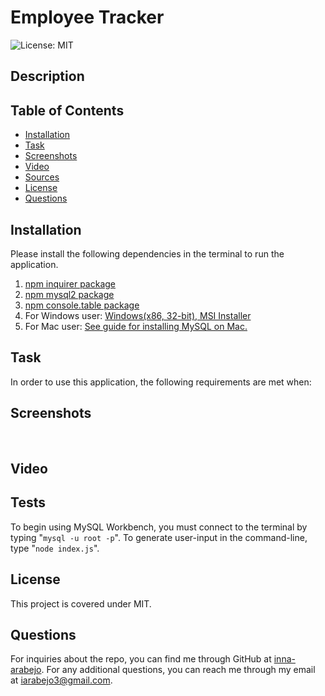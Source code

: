 # Employee Tracker

  ![License: MIT](https://img.shields.io/badge/License-MIT-yellow.svg)

  ## Description
  

  ## Table of Contents
  * [Installation](#installation)
  * [Task](#task)
  * [Screenshots](#screenshots)
  * [Video](#video)
  * [Sources](#sources)
  * [License](#license)
  * [Questions](#questions)

  ## Installation
  Please install the following dependencies in the terminal to run the application. 
  1. [npm inquirer package](https://www.npmjs.com/package/inquirer)
  2. [npm mysql2 package](https://www.npmjs.com/package/mysql2)
  3. [npm console.table package](https://www.npmjs.com/package/console.table)
  4. For Windows user: [Windows(x86, 32-bit), MSI Installer](https://dev.mysql.com/downloads/installer/)
  5. For Mac user: [See guide for installing MySQL on Mac.](https://dev.mysql.com/doc/mysql-macos-excerpt/5.7/en/macos-installation.html)

  ## Task
  In order to use this application, the following requirements are met when:


  ## Screenshots
  ![]()
  ![]()
  ![]()

  ## Video

  [](./.mp4)

  ## Tests
  To begin using MySQL Workbench, you must connect to the terminal by typing "`mysql -u root -p`". To generate user-input in the command-line, type "`node index.js`".

  ## License
  This project is covered under MIT.

  ## Questions
  For inquiries about the repo, you can find me through GitHub at [inna-arabejo](https://github.com/inna-arabejo). 
  For any additional questions, you can reach me through my email at [iarabejo3@gmail.com](mailto:iarabejo3@gmail.com).
